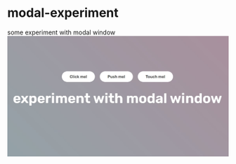 # modal-experiment
some experiment with modal window
![alt text](https://github.com/thisislebedev/modal-experiment/blob/main/img-1.jpg)
